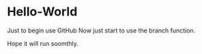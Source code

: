 Hello-World
===========

Just to begin use GitHub
Now just start to use the branch function.

Hope it will run soomthly.
